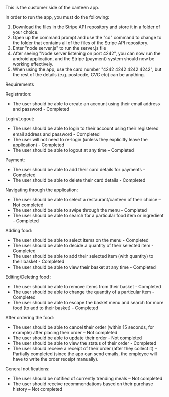 
This is the customer side of the canteen app. 

In order to run the app, you must do the following: 

1) Download the files in the Stripe API repository and store it in a folder of your choice. 
2) Open up the command prompt and use the "cd" command to change to the folder that contains all of the files of the Stripe API repository. 
3) Enter "node server.js" to run the server.js file 
4) After seeing "Node server listening on port 4242", you can now run the android application, and the Stripe (payment) system should now be working effectively. 
5) When using the app, use the card number "4242 4242 4242 4242", but the rest of the details (e.g. postcode, CVC etc) can be anything. 

Requirements

Registration:
- The user should be able to create an account using their email address and password - Completed

Login/Logout:
-	The user should be able to login to their account using their registered email address and password - Completed
-	The user will not need to re-login (unless they explicitly leave the application) - Completed
-	The user should be able to logout at any time – Completed

Payment:
-	The user should be able to add their card details for payments - Completed
-	The user should be able to delete their card details - Completed

Navigating through the application:
-	The user should be able to select a restaurant/canteen of their choice – Not completed
-	The user should be able to swipe through the menu - Completed
-	The user should be able to search for a particular food item or ingredient - Completed

Adding food:
-	The user should be able to select items on the menu - Completed
-	The user should be able to decide a quantity of their selected item - Completed
-	The user should be able to add their selected item (with quantity) to their basket - Completed
-	The user should be able to view their basket at any time - Completed

Editing/Deleting food :
-	The user should be able to remove items from their basket - Completed
-	The user should be able to change the quantity of a particular item - Completed
-	The user should be able to escape the basket menu and search for more food (to add to their basket) - Completed

After ordering the food:
-	The user should be able to cancel their order (within 15 seconds, for example) after placing their order – Not completed
-	The user should be able to update their order - Not completed
-	The user should be able to view the status of their order - Completed
-	The user should receive a receipt of their order (after they collect it) – Partially completed (since the app can send emails, the employee will have to write the order receipt manually).

General notifications:
-	The user should be notified of currently trending meals – Not completed
-	The user should receive recommendations based on their purchase history – Not completed
